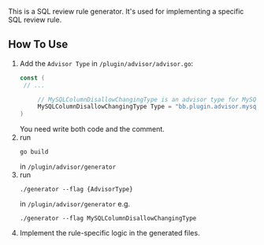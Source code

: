 This is a SQL review rule generator. It's used for implementing a specific SQL review rule.

## How To Use

1. Add the `Advisor Type` in `/plugin/advisor/advisor.go`:
   ```go
   const (
    // ...

        // MySQLColumnDisallowChangingType is an advisor type for MySQL disallow changing column type.
	    MySQLColumnDisallowChangingType Type = "bb.plugin.advisor.mysql.column.disallow-changing-type"
   )
   ```
   You need write both code and the comment.
2. run
   ```shell
   go build
   ```
   in `/plugin/advisor/generator`
3. run
   ```shell
   ./generator --flag {AdvisorType}
   ```
   in `/plugin/advisor/generator`
   e.g.
   ```shell
   ./generator --flag MySQLColumnDisallowChangingType
   ```
4. Implement the rule-specific logic in the generated files.
